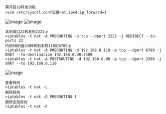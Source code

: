 	需开启ip转发功能
	>vim /etc/sysctl.conf设置net.ipv4.ip_forward=1
![image](/assets/Pentest_Note/master/img/179.png)
![image](/assets/Pentest_Note/master/img/180.png)

	本地端口22转发到2222上
	>iptables -t nat -A PREROUTING -p tcp --dport 2222 -j REDIRECT --to-ports 22
	内网98机器3389转到本机110的6789上
	>iptables -t nat -A PREROUTING -d 192.168.0.110 -p tcp --dport 6789 -j DNAT --to-destination 192.168.0.98:3389
	>iptables -t nat -A POSTROUTING -d 192.168.0.98 -p tcp --dport 3389 -j SNAT --to 192.168.0.110
![image](/assets/Pentest_Note/master/img/181.png)

	查看规则
	>iptables -t nat -L
	删除规则
	>iptables -t nat -D PREROUTING 1
	删除全部规则
	>iptables -t nat –F
